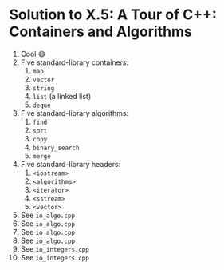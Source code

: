 # Solution to X.5: A Tour of C++: Containers and Algorithms

1. Cool :smile:
2. Five standard-library containers:
   1. `map`
   2. `vector`
   3. `string`
   4. `list` (a linked list)
   5. `deque`
3. Five standard-library algorithms:
   1. `find`
   2. `sort`
   3. `copy`
   4. `binary_search`
   5. `merge`
4. Five standard-library headers:
   1. `<iostream>`
   2. `<algorithms>`
   3. `<iterator>`
   4. `<sstream>`
   5. `<vector>`
5. See `io_algo.cpp`
6. See `io_algo.cpp`
7. See `io_algo.cpp`
8. See `io_algo.cpp`
9. See `io_integers.cpp`
10. See `io_integers.cpp`
